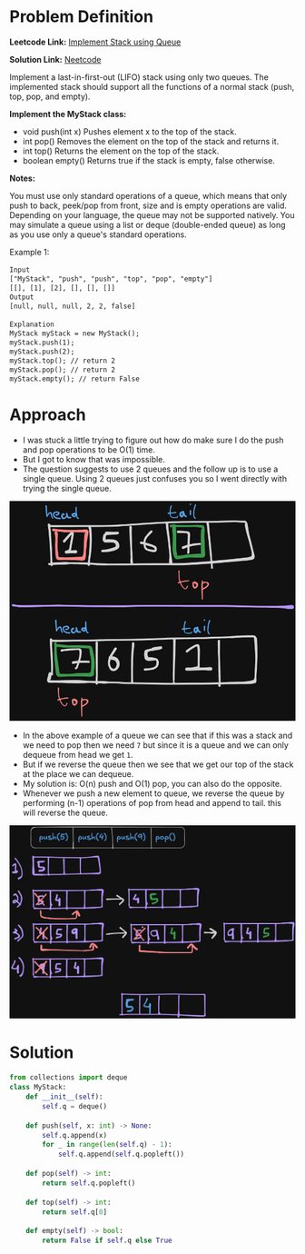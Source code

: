 # Problem Definition

**Leetcode Link:** [Implement Stack using Queue](https://leetcode.com/problems/implement-stack-using-queues/)

**Solution Link:** [Neetcode](https://www.youtube.com/watch?v=rW4vm0-DLYc)

Implement a last-in-first-out (LIFO) stack using only two queues. The implemented stack should support all the functions of a normal stack (push, top, pop, and empty).

**Implement the MyStack class:**

- void push(int x) Pushes element x to the top of the stack.
- int pop() Removes the element on the top of the stack and returns it.
- int top() Returns the element on the top of the stack.
- boolean empty() Returns true if the stack is empty, false otherwise.

**Notes:**

You must use only standard operations of a queue, which means that only push to back, peek/pop from front, size and is empty operations are valid.
Depending on your language, the queue may not be supported natively. You may simulate a queue using a list or deque (double-ended queue) as long as you use only a queue's standard operations.
 

Example 1:
```
Input
["MyStack", "push", "push", "top", "pop", "empty"]
[[], [1], [2], [], [], []]
Output
[null, null, null, 2, 2, false]

Explanation
MyStack myStack = new MyStack();
myStack.push(1);
myStack.push(2);
myStack.top(); // return 2
myStack.pop(); // return 2
myStack.empty(); // return False
```

# Approach

- I was stuck a little trying to figure out how do make sure I do the push and pop operations to be O(1) time.
- But I got to know that was impossible.
- The question suggests to use 2 queues and the follow up is to use a single queue. Using 2 queues just confuses you so I went directly with trying the single queue.

![alt text](image-1.png)

- In the above example of a queue we can see that if this was a stack and we need to pop then we need `7` but since it is a queue and we can only dequeue from head we get `1`.
- But if we reverse the queue then we see that we get our top of the stack at the place we can dequeue.
- My solution is: O(n) push and O(1) pop, you can also do the opposite.
- Whenever we push a new element to queue, we reverse the queue by performing (n-1) operations of pop from head and append to tail. this will reverse the queue.

![alt text](image-2.png)

# Solution

```python
from collections import deque
class MyStack:
    def __init__(self):
        self.q = deque()

    def push(self, x: int) -> None:
        self.q.append(x)
        for _ in range(len(self.q) - 1):
            self.q.append(self.q.popleft())

    def pop(self) -> int:
        return self.q.popleft()

    def top(self) -> int:
        return self.q[0]

    def empty(self) -> bool:
        return False if self.q else True
```